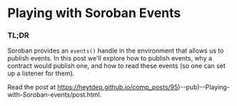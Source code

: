 # Playing with Soroban Events

### TL;DR
Soroban provides an `events()` handle in the environment that allows us to publish events. In this post we'll explore how to publish events, why a contract would publish one, and how to read these events (so one can set up a listener for them).

Read the post at https://heytdep.github.io/comp_posts/95)--pub)--Playing-with-Soroban-events/post.html.
